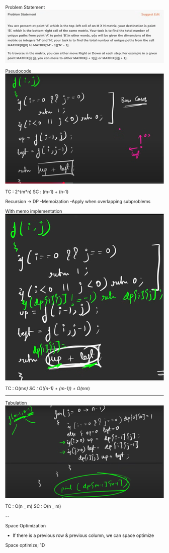 Problem Statement
![alt text](images/dp6_ps.png)

Pseudocode
![alt text](images/dp6_1.png)

TC : 2^(m\*n)
SC : (m-1) + (n-1)

Recursion -> DP
-Memoization
-Apply when overlapping subproblems

With memo implementation
![alt text](images/dp6_2.png)

TC : O(m*n)
SC : O((n-1) + (m-1)) + O(n*m)

---

Tabulation
![alt text](images/dp6_3.png)

TC : O(n _ m)
SC : O(n _ m)

--

Space Optimization

- If there is a previous row & previous column, we can space optimize

Space optimize; 1D
